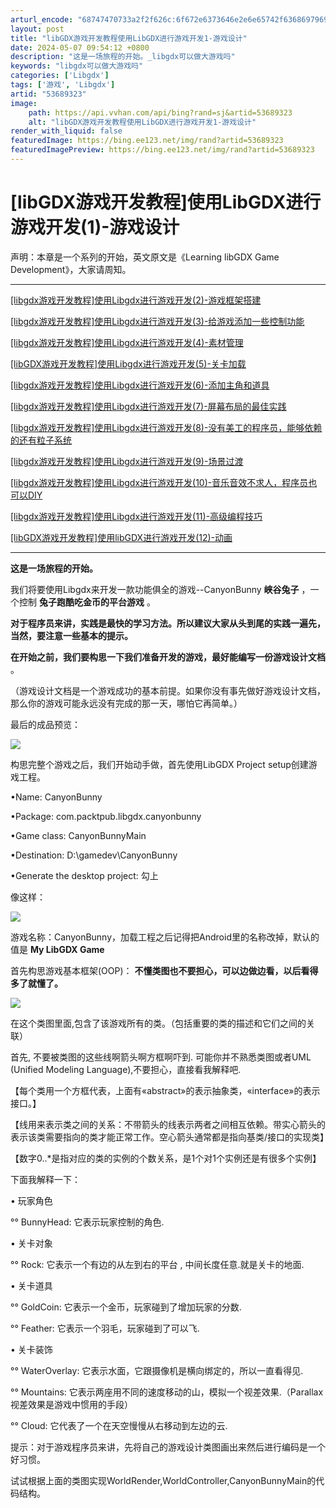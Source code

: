 ```yaml
---
arturl_encode: "68747470733a2f2f626c:6f672e6373646e2e6e65742f63686979696e676c756f6c6569:2f61727469636c652f64657461696c732f3533363839333233"
layout: post
title: "libGDX游戏开发教程使用LibGDX进行游戏开发1-游戏设计"
date: 2024-05-07 09:54:12 +0800
description: "这是一场旅程的开始。_libgdx可以做大游戏吗"
keywords: "libgdx可以做大游戏吗"
categories: ['Libgdx']
tags: ['游戏', 'Libgdx']
artid: "53689323"
image:
    path: https://api.vvhan.com/api/bing?rand=sj&artid=53689323
    alt: "libGDX游戏开发教程使用LibGDX进行游戏开发1-游戏设计"
render_with_liquid: false
featuredImage: https://bing.ee123.net/img/rand?artid=53689323
featuredImagePreview: https://bing.ee123.net/img/rand?artid=53689323
---
```


# [libGDX游戏开发教程]使用LibGDX进行游戏开发(1)-游戏设计

声明：本章是一个系列的开始，英文原文是《Learning libGDX Game Development》，大家请周知。

---

[[libgdx游戏开发教程]使用Libgdx进行游戏开发(2)-游戏框架搭建](http://blog.csdn.net/chiyingluolei/article/details/53689326)

[[libgdx游戏开发教程]使用Libgdx进行游戏开发(3)-给游戏添加一些控制功能](http://blog.csdn.net/chiyingluolei/article/details/53689329)

[[libgdx游戏开发教程]使用Libgdx进行游戏开发(4)-素材管理](http://blog.csdn.net/chiyingluolei/article/details/53689330)

[[libGDX游戏开发教程]使用Libgdx进行游戏开发(5)-关卡加载](http://blog.csdn.net/chiyingluolei/article/details/53689334)

[[libgdx游戏开发教程]使用Libgdx进行游戏开发(6)-添加主角和道具](http://blog.csdn.net/chiyingluolei/article/details/53689335)

[[libgdx游戏开发教程]使用Libgdx进行游戏开发(7)-屏幕布局的最佳实践](http://blog.csdn.net/chiyingluolei/article/details/53689337)

[[libgdx游戏开发教程]使用Libgdx进行游戏开发(8)-没有美工的程序员，能够依赖的还有粒子系统](http://blog.csdn.net/chiyingluolei/article/details/53689338)

[[libgdx游戏开发教程]使用Libgdx进行游戏开发(9)-场景过渡](http://blog.csdn.net/chiyingluolei/article/details/53689340)

[[libgdx游戏开发教程]使用Libgdx进行游戏开发(10)-音乐音效不求人，程序员也可以DIY](http://blog.csdn.net/chiyingluolei/article/details/53689342)

[[libgdx游戏开发教程]使用Libgdx进行游戏开发(11)-高级编程技巧](http://blog.csdn.net/chiyingluolei/article/details/53689343)

[[libGDX游戏开发教程]使用libGDX进行游戏开发(12)-动画](http://blog.csdn.net/chiyingluolei/article/details/53689344)

---

**这是一场旅程的开始。**

我们将要使用Libgdx来开发一款功能俱全的游戏--CanyonBunny
**峡谷兔子**
，一个控制
**兔子跑酷吃金币的平台游戏**
。

**对于程序员来讲，实践是最快的学习方法。所以建议大家从头到尾的实践一遍先，当然，要注意一些基本的提示。**

**在开始之前，我们要构思一下我们准备开发的游戏，最好能编写一份游戏设计文档**
。

（游戏设计文档是一个游戏成功的基本前提。如果你没有事先做好游戏设计文档，那么你的游戏可能永远没有完成的那一天，哪怕它再简单。）

最后的成品预览：

![](https://i-blog.csdnimg.cn/blog_migrate/129727f29d316c6f90d9e52792fb459e.png)

构思完整个游戏之后，我们开始动手做，首先使用LibGDX Project setup创建游戏工程。

•Name: CanyonBunny
  
•Package: com.packtpub.libgdx.canyonbunny
  
•Game class: CanyonBunnyMain
  
•Destination: D:\gamedev\CanyonBunny
  
•Generate the desktop project: 勾上
  
像这样：

![](https://i-blog.csdnimg.cn/blog_migrate/30c350c0537d2bcba34bd2e2c7ce4277.png)

游戏名称：CanyonBunny，加载工程之后记得把Android里的名称改掉，默认的值是<string name="app\_name">
**My LibGDX Game**
</string>

首先构思游戏基本框架(OOP)：
**不懂类图也不要担心，可以边做边看，以后看得多了就懂了。**

![](https://i-blog.csdnimg.cn/blog_migrate/f2f0cfe6c29e8107107c5454b041c0d0.png)

在这个类图里面,包含了该游戏所有的类。（包括重要的类的描述和它们之间的关联）

首先, 不要被类图的这些线啊箭头啊方框啊吓到. 可能你并不熟悉类图或者UML (Unified Modeling Language),不要担心，直接看我解释吧.

【每个类用一个方框代表，上面有«abstract»的表示抽象类，«interface»的表示接口。】

【线用来表示类之间的关系：不带箭头的线表示两者之间相互依赖。带实心箭头的表示该类需要指向的类才能正常工作。空心箭头通常都是指向基类/接口的实现类】

【数字0..\*是指对应的类的实例的个数关系，是1个对1个实例还是有很多个实例】

下面我解释一下：

• 玩家角色
  
°° BunnyHead: 它表示玩家控制的角色.
  
• 关卡对象
  
°° Rock: 它表示一个有边的从左到右的平台 , 中间长度任意.就是关卡的地面.
  
• 关卡道具
  
°° GoldCoin: 它表示一个金币，玩家碰到了增加玩家的分数.
  
°° Feather: 它表示一个羽毛，玩家碰到了可以飞.
  
• 关卡装饰
  
°° WaterOverlay: 它表示水面，它跟摄像机是横向绑定的，所以一直看得见.
  
°° Mountains: 它表示两座用不同的速度移动的山，模拟一个视差效果.（Parallax视差效果是游戏中惯用的手段）
  
°° Cloud: 它代表了一个在天空慢慢从右移动到左边的云.

提示：对于游戏程序员来讲，先将自己的游戏设计类图画出来然后进行编码是一个好习惯。

试试根据上面的类图实现WorldRender,WorldController,CanyonBunnyMain的代码结构。